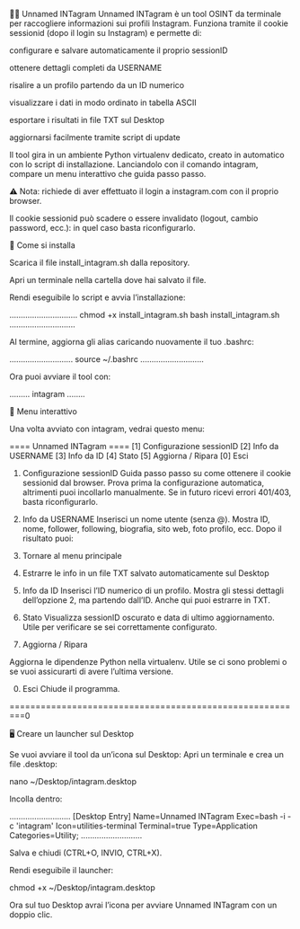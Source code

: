 🕵️‍♂️ Unnamed INTagram
Unnamed INTagram è un tool OSINT da terminale per raccogliere informazioni sui profili Instagram.
Funziona tramite il cookie sessionid (dopo il login su Instagram) e permette di:

configurare e salvare automaticamente il proprio sessionID

ottenere dettagli completi da USERNAME

risalire a un profilo partendo da un ID numerico

visualizzare i dati in modo ordinato in tabella ASCII

esportare i risultati in file TXT sul Desktop

aggiornarsi facilmente tramite script di update

Il tool gira in un ambiente Python virtualenv dedicato, creato in automatico con lo script di installazione.
Lanciandolo con il comando intagram, compare un menu interattivo che guida passo passo.


⚠️ Nota: richiede di aver effettuato il login a instagram.com
 con il proprio browser.

Il cookie sessionid può scadere o essere invalidato (logout, cambio password, ecc.): in quel caso basta riconfigurarlo.

🚀 Come si installa

Scarica il file install_intagram.sh dalla repository.

Apri un terminale nella cartella dove hai salvato il file.

Rendi eseguibile lo script e avvia l’installazione:

..............................
chmod +x install_intagram.sh
bash install_intagram.sh
.............................


Al termine, aggiorna gli alias caricando nuovamente il tuo .bashrc:

............................
source ~/.bashrc
............................




Ora puoi avviare il tool con:


.........
intagram
........


📖 Menu interattivo


Una volta avviato con intagram, vedrai questo menu:


==== Unnamed INTagram ====
[1] Configurazione sessionID
[2] Info da USERNAME
[3] Info da ID
[4] Stato
[5] Aggiorna / Ripara
[0] Esci



1) Configurazione sessionID
Guida passo passo su come ottenere il cookie sessionid dal browser.
Prova prima la configurazione automatica, altrimenti puoi incollarlo manualmente.
Se in futuro ricevi errori 401/403, basta riconfigurarlo.

2) Info da USERNAME
Inserisci un nome utente (senza @).
Mostra ID, nome, follower, following, biografia, sito web, foto profilo, ecc.
Dopo il risultato puoi:
1) Tornare al menu principale
2) Estrarre le info in un file TXT salvato automaticamente sul Desktop

3) Info da ID
Inserisci l’ID numerico di un profilo.
Mostra gli stessi dettagli dell’opzione 2, ma partendo dall’ID.
Anche qui puoi estrarre in TXT.

4) Stato
Visualizza sessionID oscurato e data di ultimo aggiornamento.
Utile per verificare se sei correttamente configurato.

5) Aggiorna / Ripara

Aggiorna le dipendenze Python nella virtualenv.
Utile se ci sono problemi o se vuoi assicurarti di avere l’ultima versione.

0) Esci
Chiude il programma.


=========================================================0

🖥️ Creare un launcher sul Desktop


Se vuoi avviare il tool da un’icona sul Desktop:
Apri un terminale e crea un file .desktop:

nano ~/Desktop/intagram.desktop

Incolla dentro:

...........................
[Desktop Entry]
Name=Unnamed INTagram
Exec=bash -i -c 'intagram'
Icon=utilities-terminal
Terminal=true
Type=Application
Categories=Utility;
...........................

Salva e chiudi (CTRL+O, INVIO, CTRL+X).

Rendi eseguibile il launcher:

chmod +x ~/Desktop/intagram.desktop

Ora sul tuo Desktop avrai l’icona per avviare Unnamed INTagram con un doppio clic.
